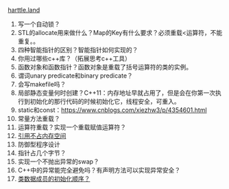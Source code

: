 
[harttle.land](https://harttle.land/tags.html#C++)

1. 写一个自动锁？
2. STL的allocate用来做什么？Map的Key有什么要求？必须重载\<运算符，不能重复。。
3. 四种智能指针的区别？智能指针如何实现的？
4. 你用过哪些c++库？（拓展思考c++工具）
5. 函数对象和函数指针？函数对象是重载了括号运算符的类的实例。
6. 谓词unary predicate和binary predicate？
7. 会写makefile吗？
8. 局部静态变量何时创建？C++11：内存地址早就占用了，但是会在你第一次执行到初始化的那行代码的时候初始化它，线程安全，可重入。
9. static和const：<https://www.cnblogs.com/xiezhw3/p/4354601.html>
10. 常量方法重载？
11. 运算符重载？实现一个重载赋值运算符？
12. [引用不占内存空间](https://stackoverflow.com/questions/1179937/how-does-a-c-reference-look-memory-wise)
13. 防御型程序设计
14. 指针占几个字节？
15. 实现一个不抛出异常的swap？
16. C++中的异常能完全避免吗？有声明方法可以实现异常安全？
17. [类数据成员的初始化顺序？](https://blog.csdn.net/yingzheng1983/article/details/52127870)
